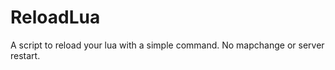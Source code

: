 ReloadLua
=========

A script to reload your lua with a simple command. No mapchange or server restart.
